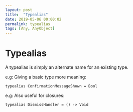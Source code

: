 ```yaml
---
layout: post
title:  "Typealias"
date: 2019-05-06 00:00:02
permalink: typealias
tags: [Any, AnyObject]
---
```


# Typealias

A typealias is simply an alternate name for an existing type.

e.g: Giving a basic type more meaning: <br />
```
typealias ConfirmationMessageShown = Bool
```

e.g: Also useful for closures: <br />
```
typealias DismissHandler = () -> Void
```
